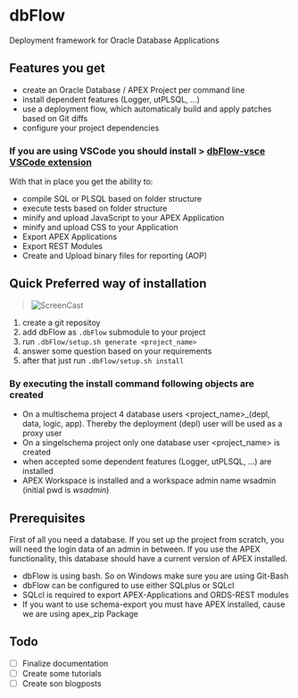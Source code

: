 # dbFlow
Deployment framework for Oracle Database Applications


## Features you get

- create an Oracle Database / APEX Project per command line
- install dependent features (Logger, utPLSQL, ...)
- use a deployment flow, which automaticaly build and apply patches based on Git diffs
- configure your project dependencies

###  If you are using VSCode you should install > [dbFlow-vsce VSCode extension](https://marketplace.visualstudio.com/items?itemName=MaikMichel.dbflow)
With that in place you get the ability to:
- compile SQL or PLSQL based on folder structure
- execute tests based on folder structure
- minify and upload JavaScript to your APEX Application
- minify and upload CSS to your Application
- Export APEX Applications
- Export REST Modules
- Create and Upload binary files for reporting (AOP)


## Quick Preferred way of installation


> ![ScreenCast](doc/screen-rec-generate-project.gif)


1. create a git repositoy
2. add dbFlow as `.dbFlow` submodule to your project
3. run `.dbFlow/setup.sh generate <project_name>`
4. answer some question based on your requirements
5. after that just run `.dbFlow/setup.sh install`

### By executing the install command following objects are created

- On a multischema project 4 database users <project_name>_(depl, data, logic, app). Thereby the deployment (depl) user will be used as a proxy user
- On a singelschema project only one database user <project_name> is created
- when accepted some dependent features (Logger, utPLSQL, ...) are installed
- APEX Workspace is installed and a workspace admin name wsadmin (initial pwd is *wsadmin*)


## Prerequisites

First of all you need a database. If you set up the project from scratch, you will need the login data of an admin in between. If you use the APEX functionality, this database should have a current version of APEX installed.

- dbFlow is using bash. So on Windows make sure you are using Git-Bash
- dbFlow can be configured to use either SQLplus or SQLcl
- SQLcl is required to export APEX-Applications and ORDS-REST modules
- If you want to use schema-export you must have APEX installed, cause we are using apex_zip Package

## Todo

- [ ] Finalize documentation
- [ ] Create some tutorials
- [ ] Create son blogposts